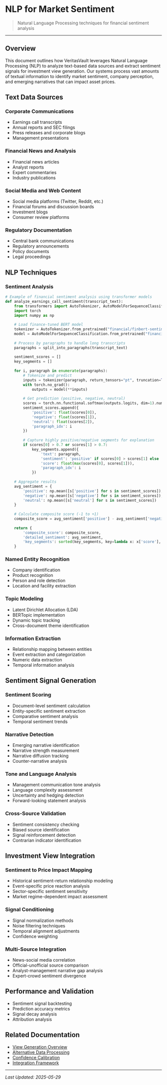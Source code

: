 # NLP for Market Sentiment

> Natural Language Processing techniques for financial sentiment analysis

---

## Overview

This document outlines how VeritasVault leverages Natural Language Processing (NLP) to analyze text-based data sources and extract sentiment signals for investment view generation. Our systems process vast amounts of textual information to identify market sentiment, company perception, and emerging narratives that can impact asset prices.

## Text Data Sources

### Corporate Communications

* Earnings call transcripts
* Annual reports and SEC filings
* Press releases and corporate blogs
* Management presentations

### Financial News and Analysis

* Financial news articles
* Analyst reports
* Expert commentaries
* Industry publications

### Social Media and Web Content

* Social media platforms (Twitter, Reddit, etc.)
* Financial forums and discussion boards
* Investment blogs
* Consumer review platforms

### Regulatory Documentation

* Central bank communications
* Regulatory announcements
* Policy documents
* Legal proceedings

## NLP Techniques

### Sentiment Analysis

```python
# Example of financial sentiment analysis using transformer models
def analyze_earnings_call_sentiment(transcript_text):
    from transformers import AutoTokenizer, AutoModelForSequenceClassification
    import torch
    import numpy as np
    
    # Load finance-tuned BERT model
    tokenizer = AutoTokenizer.from_pretrained("financial/finbert-sentiment")
    model = AutoModelForSequenceClassification.from_pretrained("financial/finbert-sentiment")
    
    # Process by paragraphs to handle long transcripts
    paragraphs = split_into_paragraphs(transcript_text)
    
    sentiment_scores = []
    key_segments = []
    
    for i, paragraph in enumerate(paragraphs):
        # Tokenize and predict
        inputs = tokenizer(paragraph, return_tensors="pt", truncation=True, max_length=512)
        with torch.no_grad():
            outputs = model(**inputs)
        
        # Get prediction (positive, negative, neutral)
        scores = torch.nn.functional.softmax(outputs.logits, dim=1).numpy()[0]
        sentiment_scores.append({
            'positive': float(scores[0]),
            'negative': float(scores[1]),
            'neutral': float(scores[2]),
            'paragraph_idx': i
        })
        
        # Capture highly positive/negative segments for explanation
        if scores[0] > 0.7 or scores[1] > 0.7:
            key_segments.append({
                'text': paragraph,
                'sentiment': 'positive' if scores[0] > scores[1] else 'negative',
                'score': float(max(scores[0], scores[1])),
                'paragraph_idx': i
            })
    
    # Aggregate results
    avg_sentiment = {
        'positive': np.mean([s['positive'] for s in sentiment_scores]),
        'negative': np.mean([s['negative'] for s in sentiment_scores]),
        'neutral': np.mean([s['neutral'] for s in sentiment_scores])
    }
    
    # Calculate composite score (-1 to +1)
    composite_score = avg_sentiment['positive'] - avg_sentiment['negative']
    
    return {
        'composite_score': composite_score,
        'detailed_sentiment': avg_sentiment,
        'key_segments': sorted(key_segments, key=lambda x: x['score'], reverse=True)[:10]
    }
```

### Named Entity Recognition

* Company identification
* Product recognition
* Person and role detection
* Location and facility extraction

### Topic Modeling

* Latent Dirichlet Allocation (LDA)
* BERTopic implementation
* Dynamic topic tracking
* Cross-document theme identification

### Information Extraction

* Relationship mapping between entities
* Event extraction and categorization
* Numeric data extraction
* Temporal information analysis

## Sentiment Signal Generation

### Sentiment Scoring

* Document-level sentiment calculation
* Entity-specific sentiment extraction
* Comparative sentiment analysis
* Temporal sentiment trends

### Narrative Detection

* Emerging narrative identification
* Narrative strength measurement
* Narrative diffusion tracking
* Counter-narrative analysis

### Tone and Language Analysis

* Management communication tone analysis
* Language complexity assessment
* Uncertainty and hedging detection
* Forward-looking statement analysis

### Cross-Source Validation

* Sentiment consistency checking
* Biased source identification
* Signal reinforcement detection
* Contrarian indicator identification

## Investment View Integration

### Sentiment to Price Impact Mapping

* Historical sentiment-return relationship modeling
* Event-specific price reaction analysis
* Sector-specific sentiment sensitivity
* Market regime-dependent impact assessment

### Signal Conditioning

* Signal normalization methods
* Noise filtering techniques
* Temporal alignment adjustments
* Confidence weighting

### Multi-Source Integration

* News-social media correlation
* Official-unofficial source comparison
* Analyst-management narrative gap analysis
* Expert-crowd sentiment divergence

## Performance and Validation

* Sentiment signal backtesting
* Prediction accuracy metrics
* Signal decay analysis
* Attribution analysis

## Related Documentation

* [View Generation Overview](../view-generation.md)
* [Alternative Data Processing](./alternative-data.md)
* [Confidence Calibration](./confidence-calibration.md)
* [Integration Framework](./integration-framework.md)

---

*Last Updated: 2025-05-29*